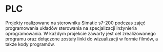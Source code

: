# PLC

Projekty realizowane na sterowniku Simatic s7-200 podczas zajęć programowania układów sterowania na specjalizacji inżynieria oprogramowania.
W każdym projekcie zawarty jest cel zrealizowanego programu oraz dołączone zostały linki do wizualizacji w formie filmów, a także kody programów.
